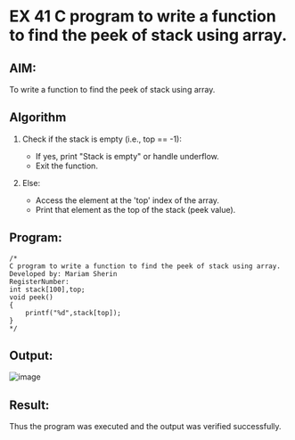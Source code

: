 # EX 41 C program to write a function to find the peek of stack using array.
## AIM:
To write a function to find the peek of stack using array.

## Algorithm
1. Check if the stack is empty (i.e., top == -1):
   - If yes, print "Stack is empty" or handle underflow.
   - Exit the function.

2. Else:
   - Access the element at the 'top' index of the array.
   - Print that element as the top of the stack (peek value).
  

## Program:
```
/*
C program to write a function to find the peek of stack using array.
Developed by: Mariam Sherin
RegisterNumber:
int stack[100],top;
void peek()
{
    printf("%d",stack[top]);
}
*/
```

## Output:

![image](https://github.com/user-attachments/assets/120700d0-b17a-4bf0-96fc-ff75581cc209)


## Result:
Thus the program was executed and the output was verified successfully.
